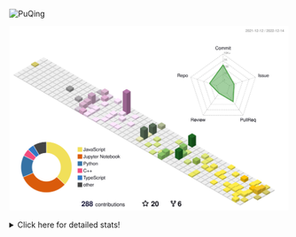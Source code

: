 ![PuQing](https://user-images.githubusercontent.com/27223114/171565019-9a56fae6-b08b-421f-99db-7e830da42371.png)

![](./profile-3d-contrib/profile-season-animate.svg)

<details>
<summary>Click here for detailed stats!</summary>

<!--START_SECTION:waka-->
**I'm a Night 🦉** 

```text
🌞 Morning    45 commits     ███░░░░░░░░░░░░░░░░░░░░░░   11.57% 
🌆 Daytime    127 commits    ████████░░░░░░░░░░░░░░░░░   32.65% 
🌃 Evening    117 commits    ███████░░░░░░░░░░░░░░░░░░   30.08% 
🌙 Night      100 commits    ██████░░░░░░░░░░░░░░░░░░░   25.71%

```


📊 **This Week I Spent My Time On** 

```text
💬 Programming Languages: 
C++                      2 hrs 30 mins       ███████████░░░░░░░░░░░░░░   45.38% 
Python                   1 hr 48 mins        ████████░░░░░░░░░░░░░░░░░   32.5% 
C                        28 mins             ██░░░░░░░░░░░░░░░░░░░░░░░   8.51% 
CMake                    23 mins             █░░░░░░░░░░░░░░░░░░░░░░░░   7.09% 
Jupyter Notebook         16 mins             █░░░░░░░░░░░░░░░░░░░░░░░░   5.05%

🔥 Editors: 
VS Code                  5 hrs 32 mins       █████████████████████████   99.93% 
CLion                    0 secs              ░░░░░░░░░░░░░░░░░░░░░░░░░   0.07%

💻 Operating System: 
Mac                      5 hrs 14 mins       ███████████████████████░░   94.49% 
Windows                  18 mins             █░░░░░░░░░░░░░░░░░░░░░░░░   5.51%

```


<!--END_SECTION:waka-->
</details>
